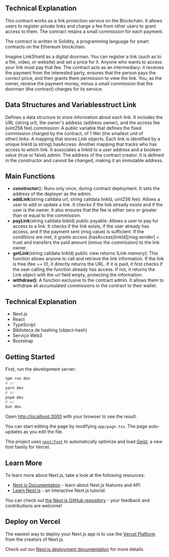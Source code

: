 
## Technical Explanation
This contract works as a link protection service on the Blockchain. It allows users to register private links and charge a fee from other users to grant access to them. The contract retains a small commission for each payment.

The contract is written in Solidity, a programming language for smart contracts on the Ethereum blockchain.

Imagine LinkShield as a digital doorman. You can register a link (such as to a file, video, or website) and set a price for it. Anyone who wants to access your link must pay that fee. The contract acts as an intermediary: it receives the payment from the interested party, ensures that the person pays the correct price, and then grants them permission to view the link. You, as the owner, receive the payment money, minus a small commission that the doorman (the contract) charges for its service.

## Data Structures and Variablesstruct Link
Defines a data structure to store information about each link. It includes the URL (string url), the owner's address (address owner), and the access fee (uint256 fee).commission: A public variable that defines the fixed commission charged by the contract, of 1 Wei (the smallest unit of ether).links: A mapping that stores Link objects. Each link is identified by a unique linkId (a string).hasAccess: Another mapping that tracks who has access to which link. It associates a linkId to a user address and a boolean value (true or false).admin: The address of the contract creator. It is defined in the constructor and cannot be changed, making it an immutable address.

## Main Functions 
- **constructor**(): Runs only once, during contract deployment. It sets the address of the deployer as the admin. 
- **addLink**(string calldata url, string calldata linkId, uint256 fee): Allows a user to add or update a link. It checks if the link already exists and if the user is the owner. It also ensures that the fee is either zero or greater than or equal to the commission. 
- **payLink**(string calldata linkId) public payable: Allows a user to pay for access to a link. It checks if the link exists, if the user already has access, and if the payment sent (msg.value) is sufficient. If the conditions are met, it grants access (hasAccess[linkId][msg.sender] = true) and transfers the paid amount (minus the commission) to the link owner.
- **getLink**(string calldata linkId) public view returns (Link memory): This function allows anyone to call and retrieve the link information. If the link is free (fee == 0), it directly returns the URL. If it is paid, it first checks if the user calling the function already has access. If not, it returns the Link object with the url field empty, protecting the information.
- **withdraw()**: A function exclusive to the contract admin. It allows them to withdraw all accumulated commissions in the contract to their wallet.

## Technical Explanation
- Next.js
- React
- TypeScript
- Biblioteca de hashing (object-hash)
- Serviço Web3 
- Bootstrap

## Getting Started

First, run the development server:

```bash
npm run dev
# or
yarn dev
# or
pnpm dev
# or
bun dev
```

Open [http://localhost:3000](http://localhost:3000) with your browser to see the result.

You can start editing the page by modifying `app/page.tsx`. The page auto-updates as you edit the file.

This project uses [`next/font`](https://nextjs.org/docs/app/building-your-application/optimizing/fonts) to automatically optimize and load [Geist](https://vercel.com/font), a new font family for Vercel.

## Learn More

To learn more about Next.js, take a look at the following resources:

- [Next.js Documentation](https://nextjs.org/docs) - learn about Next.js features and API.
- [Learn Next.js](https://nextjs.org/learn) - an interactive Next.js tutorial.

You can check out [the Next.js GitHub repository](https://github.com/vercel/next.js) - your feedback and contributions are welcome!

## Deploy on Vercel

The easiest way to deploy your Next.js app is to use the [Vercel Platform](https://vercel.com/new?utm_medium=default-template&filter=next.js&utm_source=create-next-app&utm_campaign=create-next-app-readme) from the creators of Next.js.

Check out our [Next.js deployment documentation](https://nextjs.org/docs/app/building-your-application/deploying) for more details.
